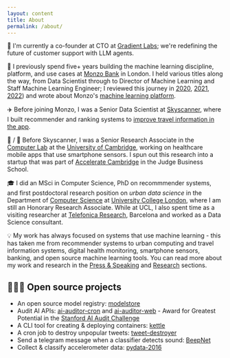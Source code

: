 ```yaml
---
layout: content
title: About
permalink: /about/
---
```


🚀 I'm currently a co-founder at CTO at [Gradient Labs](https://gradient-labs.ai/); we're redefining the future of customer support with LLM agents.

🏦 I previously spend five+ years building the machine learning discipline, platform, and use cases at [Monzo Bank](https://monzo.com/) in London. I held various titles along the way, from Data Scientist through to Director of Machine Learning and Staff Machine Learning Engineer; I reviewed this journey in [2020](http://nlathia.github.io/2020/10/Monzo-ML.html), [2021](https://nlathia.github.io/2021/10/Monzo-ML.html), [2022](https://monzo.com/blog/2022/12/19/machine-learning-at-monzo-in-2022)) and wrote about Monzo's [machine learning platform](https://nlathia.github.io/2022/04/Monzo-ML-stack.html).

✈️ Before joining Monzo, I was a Senior Data Scientist at [Skyscanner](http://skyscanner.net/), where I built recommender and ranking systems to [improve travel information in the app](https://medium.com/@neal_lathia/five-lessons-from-building-machine-learning-systems-d703162846ad). 

🏫 / 📲 Before Skyscanner, I was a Senior Research Associate in the [Computer Lab](https://www.cl.cam.ac.uk/research/srg/netos/people/) at the [University of Cambridge](https://www.cam.ac.uk/), working on healthcare mobile apps that use smartphone sensors. I spun out this research into a startup that was part of [Accelerate Cambridge](https://www.jbs.cam.ac.uk/entrepreneurship/programmes/accelerate-cambridge/) in the Judge Business School.

🎓 I did an MSci in Computer Science, PhD on recommmender systems, and first postdoctoral research position on _urban data science_ in the Department of [Computer Science](http://www.cs.ucl.ac.uk/home/) at [University College London](https://www.ucl.ac.uk/), where I am still an Honorary Research Associate. While at UCL, I also spent time as a visiting researcher at [Telefonica Research](http://www.tid.es/), Barcelona and worked as a Data Science consultant.

💡 My work has always focused on systems that use machine learning - this has taken me from recommender systems to urban computing and travel information systems, digital health monitoring, smartphone sensors, banking, and open source machine learning tools. You can read more about my work and research in the [Press & Speaking](../public/) and [Research](../research/) sections. 

## 👨🏽‍💻  Open source projects

* An open source model registry: [modelstore](https://github.com/operatorai/modelstore)
* Audit AI APIs: [ai-auditor-cron](https://github.com/nlathia/ai-auditor-cron) and [ai-auditor-web](https://github.com/nlathia/ai-auditor-web) - Award for Greatest Potential in the [Stanford AI Audit Challenge](https://hai.stanford.edu/policy/ai-audit-challenge)
* A CLI tool for creating & deploying containers: [kettle](https://github.com/nlathia/kettle-cli)
* A cron job to destroy unpopular tweets: [tweet-destroyer](https://github.com/nlathia/tweet-destroyer)
* Send a telegram message when a classifier detects sound: [BeepNet](https://github.com/nlathia/sound-detection) 
* Collect & classify accelerometer data: [pydata-2016](https://github.com/nlathia/pydata_2016)
